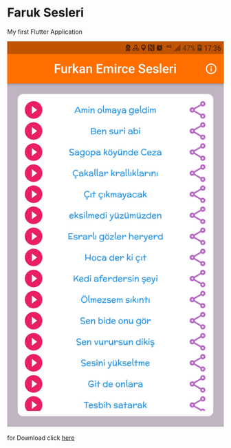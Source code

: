 # Faruk Sesleri

My first Flutter Application


![Preview](Screenshot_20211204-173656.jpg)

for Download click [here](https://github.com/mahmutbaysag/faruksounds/raw/main/Faruk%20Sesleri.apk)
